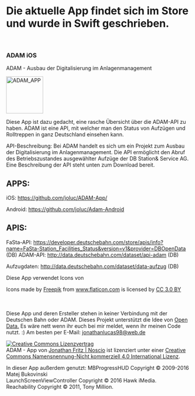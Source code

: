 # Die aktuelle App findet sich im Store und wurde in Swift geschrieben.
<br>

### ADAM iOS
ADAM - Ausbau der Digitalisierung im Anlagenmanagement


<IMG SRC="https://noscio.eu/ADAM/adamlogo.png" ALT="ADAM_APP" WIDTH=100 HEIGHT=100>

Diese App ist dazu gedacht, eine rasche Übersicht über die ADAM-API zu haben.
ADAM ist eine API, mit welcher man den Status von Aufzügen und Rolltreppen in
ganz Deutschland einsehen kann.


API-Beschreibung:
Bei ADAM handelt es sich um ein Projekt zum Ausbau der Digitalisierung im Anlagenmanagement.
Die API ermöglicht den Abruf des Betriebszustandes ausgewählter Aufzüge der DB Station& Service AG.
Eine Beschreibung der API steht unten zum Download bereit.

## APPS:
iOS: https://github.com/joluc/ADAM-App/ 

Android: https://github.com/joluc/Adam-Android

## APIS:
FaSta-API:
https://developer.deutschebahn.com/store/apis/info?name=FaSta-Station_Facilities_Status&version=v1&provider=DBOpenData (DB)
ADAM-API:
http://data.deutschebahn.com/dataset/api-adam (DB)

Aufzugdaten:
http://data.deutschebahn.com/dataset/data-aufzug (DB)

Diese App verwendet Icons von 
<div>Icons made by <a href="http://www.freepik.com" title="Freepik">Freepik</a> from <a href="http://www.flaticon.com" title="Flaticon">www.flaticon.com</a> is licensed by <a href="http://creativecommons.org/licenses/by/3.0/" title="Creative Commons BY 3.0" target="_blank">CC 3.0 BY</a></div>
<br>
<br>


Diese App und deren Ersteller stehen in keiner Verbindung mit der Deutschen Bahn oder ADAM.
Dieses Projekt unterstützt die Idee von <a href="https://de.wikipedia.org/wiki/Open_Data">Open Data.</a>
Es wäre nett wenn ihr euch bei mir meldet, wenn ihr meinen Code nutzt. :)
Am besten per E-Mail: jonathanlucas98@web.de


<a rel="license" href="http://creativecommons.org/licenses/by-nc/4.0/"><img alt="Creative Commons Lizenzvertrag" style="border-width:0" src="https://i.creativecommons.org/l/by-nc/4.0/88x31.png" /></a><br /><span xmlns:dct="http://purl.org/dc/terms/" href="http://purl.org/dc/dcmitype/InteractiveResource" property="dct:title" rel="dct:type">ADAM - App</span> von <a xmlns:cc="http://creativecommons.org/ns#" href="https://noscio.eu" property="cc:attributionName" rel="cc:attributionURL">Jonathan Fritz | Noscio</a> ist lizenziert unter einer <a rel="license" href="http://creativecommons.org/licenses/by-nc/4.0/">Creative Commons Namensnennung-Nicht kommerziell 4.0 International Lizenz</a>.

In dieser App außerdem genutzt:
MBProgressHUD Copyright © 2009-2016 Matej Bukovinski <br>
LaunchScreenViewController Copyright © 2016 Hawk iMedia. <br>
Reachability Copyright © 2011, Tony Million. <br>

